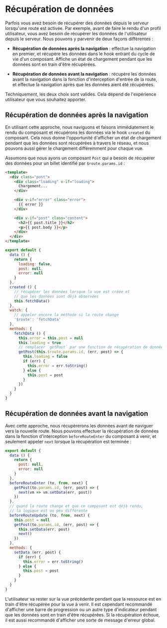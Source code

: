 # Récupération de données

Parfois vous avez besoin de récupérer des données depuis le serveur lorsqu'une route est activée. Par exemple, avant de faire le rendu d'un profil utilisateur, vous avez besoin de récupérer les données de l'utilisateur depuis le serveur. Nous pouvons y parvenir de deux façons différentes :

- **Récupération de données après la navigation** : effectue la navigation en premier, et récupère les données dans le hook entrant du cycle de vie d'un composant. Affiche un état de chargement pendant que les données sont en train d'être récupérées.

- **Récupération de données avant la navigation** : récupère les données avant la navigation dans la fonction d'interception d'entrée de la route, et effectue la navigation après que les données aient été récupérées.

Techniquement, les deux choix sont valides. Cela dépend de l'expérience utilisateur que vous souhaitez apporter.

## Récupération de données après la navigation

En utilisant cette approche, nous naviguons et faisons immédiatement le rendu du composant et récupérons les données via le hook `created` du composant. Cela nous donne l'opportunité d'afficher un état de chargement pendant que les données sont récupérées à travers le réseau, et nous pouvons aussi gérer le chargement différemment pour chaque vue.

Assumons que nous ayons un composant `Post` qui a besoin de récupérer des données pour un billet identifié par `$route.params.id` :

``` html
<template>
  <div class="post">
    <div class="loading" v-if="loading">
      Chargement...
    </div>

    <div v-if="error" class="error">
      {{ error }}
    </div>

    <div v-if="post" class="content">
      <h2>{{ post.title }}</h2>
      <p>{{ post.body }}</p>
    </div>
  </div>
</template>
```

``` js
export default {
  data () {
    return {
      loading: false,
      post: null,
      error: null
    }
  },
  created () {
    // récupérer les données lorsque la vue est créée et
    // que les données sont déjà observées
    this.fetchData()
  },
  watch: {
    // appeler encore la méthode si la route change
    '$route': 'fetchData'
  },
  methods: {
    fetchData () {
      this.error = this.post = null
      this.loading = true
      // remplacer `getPost` par une fonction de récupération de données
      getPost(this.$route.params.id, (err, post) => {
        this.loading = false
        if (err) {
          this.error = err.toString()
        } else {
          this.post = post
        }
      })
    }
  }
}
```

## Récupération de données avant la navigation

Avec cette approche, nous récupèrerons les données avant de naviguer vers la nouvelle route. Nous pouvons effectuer la récupération de données dans la fonction d'interception `beforeRouteEnter` du composant à venir, et seulement appeler `next` lorsque la récupération est terminée :

``` js
export default {
  data () {
    return {
      post: null,
      error: null
    }
  },
  beforeRouteEnter (to, from, next) {
    getPost(to.params.id, (err, post) => {
      next(vm => vm.setData(err, post))
    })
  },
  // quand la route change et que ce composant est déjà rendu,
  // la logique est un peu différente
  beforeRouteUpdate (to, from, next) {
    this.post = null
    getPost(to.params.id, (err, post) => {
      this.setData(err, post)
      next()
    })
  },
  methods: {
    setData (err, post) {
      if (err) {
        this.error = err.toString()
      } else {
        this.post = post
      }
    }
  }
}
```

L'utilisateur va rester sur la vue précédente pendant que la ressource est en train d'être récupérée pour la vue à venir. Il est cependant recommandé d'afficher une barre de progression ou un autre type d'indicateur pendant que les données sont en train d'être récupérées. Si la récupération échoue, il est aussi recommandé d'afficher une sorte de message d'erreur global.
